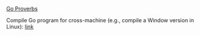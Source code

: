 [Go Proverbs](https://go-proverbs.github.io)

Compile Go program for cross-machine (e.g., compile a Window version in Linux): [link](https://www.pluralsight.com/blog/software-development/the-go-compiler#:~:text=Go%20is%20a%20compiled%20language,%2C%20C%2B%2B%2C%20and%20Swift.)